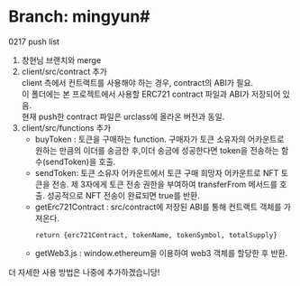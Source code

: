 # Branch: mingyun#

0217 push list
1. 창현님 브랜치와 merge
2. client/src/contract 추가<br>
    client 측에서 컨트랙트를 사용해야 하는 경우, contract의 ABI가 필요.<br>
    이 폴더에는 본 프로젝트에서 사용할 ERC721 contract 파일과 ABI가 저장되어 있음.<br>
    현재 push한 contract 파일은 urclass에 올라온 버전과 동일.
3. client/src/functions 추가<br>
    * buyToken : 토큰을 구매하는 function. 구매자가 토큰 소유자의 어카운트로 원하는 만큼의 이더를 송금한 후,이더 송금에 성공한다면 token을 전송하는 함수(sendToken)을 호출.
    * sendToken: 토큰 소유자 어카운트에서 토큰 구매 희망자 어카운트로 NFT 토큰을 전송. 제 3자에게 토큰 전송 권한을 부여하여 transferFrom 메서드를 호출. 성공적으로 NFT 전송이 완료되면 true를 반환.
    * getErc721Contract : src/contract에 저장된 ABI를 통해 컨트랙트 객체를 가져온다. 
        ```
        return {erc721Contract, tokenName, tokenSymbol, totalSupply}
        ```
    * getWeb3.js : window.ethereum을 이용하여 web3 객체를 할당한 후 반환.


더 자세한 사용 방법은 나중에 추가하겠습니당!